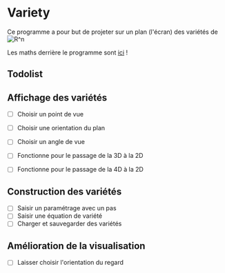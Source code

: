 # Variety

Ce programme a pour but de projeter sur un plan (l'écran) des variétés de ![R^n](https://latex.codecogs.com/png.latex?\mathbb{R}^n)

Les maths derrière le programme sont [ici](http://enuxa.github.io/Informatique/4D/4D.html) !

## Todolist

## Affichage des variétés
- [ ] Choisir un point de vue
- [ ] Choisir une orientation du plan
- [ ] Choisir un angle de vue

- [ ] Fonctionne pour le passage de la 3D à la 2D
- [ ] Fonctionne pour le passage de la 4D à la 2D

## Construction des variétés
- [ ] Saisir un paramétrage avec un pas
- [ ] Saisir une équation de variété
- [ ] Charger et sauvegarder des variétés

## Amélioration de la visualisation
- [ ] Laisser choisir l'orientation du regard

